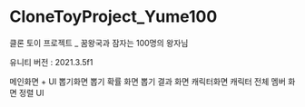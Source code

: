 # CloneToyProject_Yume100
클론 토이 프로젝트 _ 꿈왕국과 잠자는 100명의 왕자님

유니티 버전 : 2021.3.5f1

메인화면 + UI
뽑기화면
뽑기 확률 화면
뽑기 결과 화면
캐릭터화면
캐릭터 전체 멤버 화면
정렬 UI

